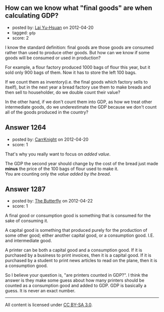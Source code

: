 ## How can we know what "final goods" are when calculating GDP?

- posted by: [Lai Yu-Hsuan](https://stackexchange.com/users/-1/815-lai-yu-hsuan) on 2012-04-20
- tagged: `gdp`
- score: 2

I know the standard definition: final goods are those goods are consumed rather than used to produce other goods. But how can we know if some goods will be consumed or used in production?

For example, a flour factory produced 1000 bags of flour this year, but it sold only 900 bags of them. Now it has to store the left 100 bags.

If we count them as inventory(i.e. the final goods which factory sells to itself), but in the next year a bread factory use them to make breads and then sell to householder, do we double count their value?

In the other hand, if we don't count them into GDP, as how we treat other intermediate goods, do we underestimate the GDP because we don't count all of the goods produced in the country?


## Answer 1264

- posted by: [CarrKnight](https://stackexchange.com/users/-1/50-carrknight) on 2012-04-20
- score: 1

That's why you really want to focus on *added value*.

The GDP the second year should change by the cost of the bread just made **minus** the price of the 100 bags of flour used to make it. <br>
You are counting only the *value added by the bread*.


## Answer 1287

- posted by: [The Butterfly](https://stackexchange.com/users/-1/907-the-butterfly) on 2012-04-22
- score: 1

A final good or consumption good is something that is consumed for the sake of consuming it.

A capital good is something that produced purely for the production of some other good; either another capital good, or a consumption good. I.E. and intermediate good.

A printer can be both a capital good and a consumption good. If it is purchased by a business to print invoices, then it is a capital good. If it is purchased by a student to print news articles to read on the plane, then it is a consumption good.

So I believe your question is, "are printers counted in GDP?". I think the answer is they make some guess about how many printers should be counted as a consumption good and added to GDP. GDP is basically a guess. It is never an exact number.



---

All content is licensed under [CC BY-SA 3.0](https://creativecommons.org/licenses/by-sa/3.0/).

